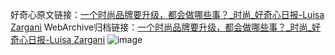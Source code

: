 好奇心原文链接：[一个时尚品牌要升级，都会做哪些事？_时尚_好奇心日报-Luisa Zargani](https://www.qdaily.com/articles/4479.html)
WebArchive归档链接：[一个时尚品牌要升级，都会做哪些事？_时尚_好奇心日报-Luisa Zargani](http://web.archive.org/web/20190623161010/https://www.qdaily.com/articles/4479.html)
![image](http://ww3.sinaimg.cn/large/007d5XDply1g3wftlfidgj30u03ekb29)